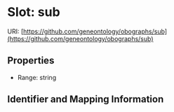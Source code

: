 # Slot: sub

URI: [https://github.com/geneontology/obographs/sub](https://github.com/geneontology/obographs/sub)



<!-- no inheritance hierarchy -->


## Properties

 * Range: string



## Identifier and Mapping Information





